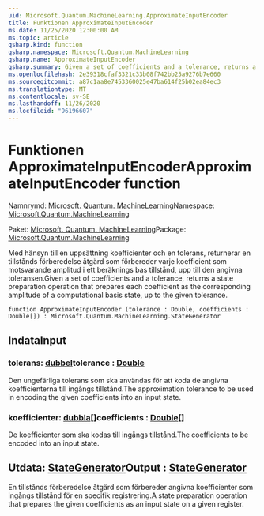 ```yaml
---
uid: Microsoft.Quantum.MachineLearning.ApproximateInputEncoder
title: Funktionen ApproximateInputEncoder
ms.date: 11/25/2020 12:00:00 AM
ms.topic: article
qsharp.kind: function
qsharp.namespace: Microsoft.Quantum.MachineLearning
qsharp.name: ApproximateInputEncoder
qsharp.summary: Given a set of coefficients and a tolerance, returns a state preparation operation that prepares each coefficient as the corresponding amplitude of a computational basis state, up to the given tolerance.
ms.openlocfilehash: 2e39318cfaf3321c33b08f742bb25a9276b7e660
ms.sourcegitcommit: a87c1aa8e7453360025e47ba614f25b02ea84ec3
ms.translationtype: MT
ms.contentlocale: sv-SE
ms.lasthandoff: 11/26/2020
ms.locfileid: "96196607"
---
```

# <a name="approximateinputencoder-function"></a><span data-ttu-id="30464-102">Funktionen ApproximateInputEncoder</span><span class="sxs-lookup"><span data-stu-id="30464-102">ApproximateInputEncoder function</span></span>

<span data-ttu-id="30464-103">Namnrymd: [Microsoft. Quantum. MachineLearning](xref:Microsoft.Quantum.MachineLearning)</span><span class="sxs-lookup"><span data-stu-id="30464-103">Namespace: [Microsoft.Quantum.MachineLearning](xref:Microsoft.Quantum.MachineLearning)</span></span>

<span data-ttu-id="30464-104">Paket: [Microsoft. Quantum. MachineLearning](https://nuget.org/packages/Microsoft.Quantum.MachineLearning)</span><span class="sxs-lookup"><span data-stu-id="30464-104">Package: [Microsoft.Quantum.MachineLearning](https://nuget.org/packages/Microsoft.Quantum.MachineLearning)</span></span>


<span data-ttu-id="30464-105">Med hänsyn till en uppsättning koefficienter och en tolerans, returnerar en tillstånds förberedelse åtgärd som förbereder varje koefficient som motsvarande amplitud i ett beräknings bas tillstånd, upp till den angivna toleransen.</span><span class="sxs-lookup"><span data-stu-id="30464-105">Given a set of coefficients and a tolerance, returns a state preparation operation that prepares each coefficient as the corresponding amplitude of a computational basis state, up to the given tolerance.</span></span>

```qsharp
function ApproximateInputEncoder (tolerance : Double, coefficients : Double[]) : Microsoft.Quantum.MachineLearning.StateGenerator
```


## <a name="input"></a><span data-ttu-id="30464-106">Indata</span><span class="sxs-lookup"><span data-stu-id="30464-106">Input</span></span>

### <a name="tolerance--double"></a><span data-ttu-id="30464-107">tolerans: [dubbel](xref:microsoft.quantum.lang-ref.double)</span><span class="sxs-lookup"><span data-stu-id="30464-107">tolerance : [Double](xref:microsoft.quantum.lang-ref.double)</span></span>

<span data-ttu-id="30464-108">Den ungefärliga tolerans som ska användas för att koda de angivna koefficienterna till ingångs tillstånd.</span><span class="sxs-lookup"><span data-stu-id="30464-108">The approximation tolerance to be used in encoding the given coefficients into an input state.</span></span>


### <a name="coefficients--double"></a><span data-ttu-id="30464-109">koefficienter: [dubbla](xref:microsoft.quantum.lang-ref.double)[]</span><span class="sxs-lookup"><span data-stu-id="30464-109">coefficients : [Double](xref:microsoft.quantum.lang-ref.double)[]</span></span>

<span data-ttu-id="30464-110">De koefficienter som ska kodas till ingångs tillstånd.</span><span class="sxs-lookup"><span data-stu-id="30464-110">The coefficients to be encoded into an input state.</span></span>



## <a name="output--stategenerator"></a><span data-ttu-id="30464-111">Utdata: [StateGenerator](xref:Microsoft.Quantum.MachineLearning.StateGenerator)</span><span class="sxs-lookup"><span data-stu-id="30464-111">Output : [StateGenerator](xref:Microsoft.Quantum.MachineLearning.StateGenerator)</span></span>

<span data-ttu-id="30464-112">En tillstånds förberedelse åtgärd som förbereder angivna koefficienter som ingångs tillstånd för en specifik registrering.</span><span class="sxs-lookup"><span data-stu-id="30464-112">A state preparation operation that prepares the given coefficients as an input state on a given register.</span></span>